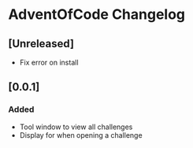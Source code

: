 # AdventOfCode Changelog

## [Unreleased]
- Fix error on install

## [0.0.1]
### Added
- Tool window to view all challenges
- Display for when opening a challenge

